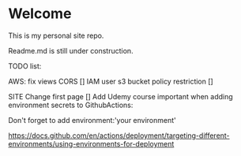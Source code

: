 # Welcome

This is my personal site repo.

Readme.md is still under construction.

TODO list:

AWS:
fix views CORS []
IAM user s3 bucket policy restriction []

SITE
Change first page []
Add Udemy course
important when adding environment secrets to GithubActions: 

Don't forget to add environment:'your environment'

https://docs.github.com/en/actions/deployment/targeting-different-environments/using-environments-for-deployment



